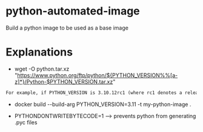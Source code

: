 # python-automated-image
Build a python image to be used as a base image


# Explanations 

* wget -O python.tar.xz "https://www.python.org/ftp/python/${PYTHON_VERSION%%[a-z]*}/Python-$PYTHON_VERSION.tar.xz"

```markdown
For example, if PYTHON_VERSION is 3.10.12rc1 (where rc1 denotes a release candidate), ${PYTHON_VERSION%%[a-z]*} would evaluate to 3.10.12. This ensures that only the major and minor numeric parts are used in the URL directory path, as the directory structure on the Python FTP server only includes numeric versions.
```


* docker build --build-arg PYTHON_VERSION=3.11 -t my-python-image .

* PYTHONDONTWRITEBYTECODE=1 --> prevents python from generating .pyc files
